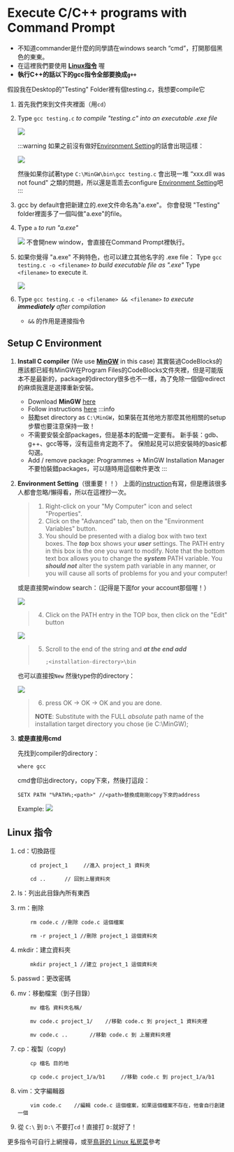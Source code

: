 # Execute C/C++ programs with Command Prompt

- 不知道commander是什麼的同學請在windows search “cmd”，打開那個黑色的東東。
- 在這裡我們要使用 **[Linux指令](#Linux-指令)** 喔
- **執行C++的話以下的gcc指令全部要換成`g++`**

假設我在Desktop的"Testing" Folder裡有個testing.c，我想要compile它
1. 首先我們來到文件夾裡面（用`cd`）
2. Type `gcc testing.c` *to compile "testing.c" into an executable .exe file*

    ![](https://i.imgur.com/T5k0BD1.png)
    
    :::warning
    如果之前沒有做好[Environment Setting](#Setup-C-Environment)的話會出現這樣：
    
    ![](https://i.imgur.com/doXzgNc.png)
    
    然後如果你試著type `C:\MinGW\bin\gcc testing.c` 會出現一堆 “xxx.dll was not found" 之類的問題，所以還是乖乖去configure [Environment Setting](#Setup-C-Environment)吧
    :::
    
3. gcc by default會把新建立的.exe文件命名為"a.exe"。
    你會發現 "Testing" folder裡面多了一個叫做"a.exe"的file。

4. Type `a` *to run "a.exe"*

    ![](https://i.imgur.com/84n6UZV.png)
    不會開new window，會直接在Command Prompt裡執行。
   
5. 如果你覺得 "a.exe" 不夠特色，也可以建立其他名字的 .exe file：
    Type `gcc testing.c -o <filename>` *to build executable file as "<filename>.exe"*
    Type `<filename>` to execute it.
    
    ![](https://i.imgur.com/uPXMChs.png)

6. Type `gcc testing.c -o <filename> && <filename>` *to execute **immediately** after compilation*
    - `&&` 的作用是連接指令

## Setup C Environment

1. **Install C compiler** (We use **[MinGW](http://www.mingw.org/)** in this case)
    其實裝過CodeBlocks的應該都已經有MinGW在Program Files的CodeBlocks文件夾裡，但是可能版本不是最新的，package的directory很多也不一樣，為了免除一個個redirect的麻煩我還是選擇重新安裝。
    - Download **MinGW** [here](https://sourceforge.net/projects/mingw/files/)
    - Follow instructions [here](http://www.mingw.org/wiki/Getting_Started)
    :::info
    - 鼓勵set directory as `C:\MinGW`，如果裝在其他地方那麼其他相關的setup步驟也要注意保持一致！
    - 不需要安裝全部packages，但是基本的配備一定要有。
    新手裝：gdb、g++、gcc等等，沒有這些肯定跑不了。
    保險起見可以把安裝時的basic都勾選。
    - Add / remove package: Programmes -> MinGW Installation Manager
    不要怕裝錯packages，可以隨時用這個軟件更改
    :::
    
2. **Environment Setting**（很重要！！）
    上面的[instruction](http://www.mingw.org/wiki/Getting_Started)有寫，但是應該很多人都會忽略/懶得看，所以在這裡抄一次。

    > 1.  Right-click on your "My Computer" icon and select "Properties".
    > 2.  Click on the "Advanced" tab, then on the "Environment Variables" button.
    > 3.  You should be presented with a dialog box with two text boxes. The _**top**_ box shows your _**user**_ settings. The PATH entry in this box is the one you want to modify. Note that the bottom text box allows you to change the _**system**_ PATH variable. You _**should not**_ alter the system path variable in any manner, or you will cause all sorts of problems for you and your computer!

    或是直接開window search：（記得是下面for your account那個喔！）
    
    ![](https://i.imgur.com/61hKVCT.png)

    > 4.  Click on the PATH entry in the TOP box, then click on the "Edit" button

    ![](https://i.imgur.com/mbmOT2w.png)
    
    > 5.  Scroll to the end of the string and _**at the end add**_  
    >     
    >     ```
    >     ;<installation-directory>\bin
    >     ```
    也可以直接按`New` 然後type你的directory：
    
    ![](https://i.imgur.com/oKH55GG.png)

    > 6.  press OK -> OK -> OK and you are done.
    > 
    > **NOTE**: Substitute <installation-directory> with the FULL _absolute_ path name of the installation target directory you chose (ie C:\\MinGW);
    > 

3. **或是直接用cmd**

    先找到compiler的directory：
    ```
    where gcc 
    ```
    cmd會印出directory，copy下來，然後打這段：
    ```
    SETX PATH "%PATH%;<path>" //<path>替換成剛剛copy下來的address
    ```
    Example:
    ![](https://i.imgur.com/ZLQVN0q.png)



## Linux 指令
1. cd：切換路徑

    ```
        cd project_1     //進入 project_1 資料夾
        
        cd ..      // 回到上層資料夾
    ```
2. ls：列出此目錄內所有東西

3. rm：刪除

    ```
        rm code.c //刪除 code.c 這個檔案
        
        rm -r project_1 //刪除 project_1 這個資料夾
    ```
4. mkdir：建立資料夾

    ```
        mkdir project_1 //建立 project_1 這個資料夾
    ```
5. passwd：更改密碼

6. mv：移動檔案（到子目錄）

    ```
        mv 檔名 資料夾名稱/
        
        mv code.c project_1/    //移動 code.c 到 project_1 資料夾裡
        
        mv code.c ..       //移動 code.c 到 上層資料夾裡
    ```

7. cp：複製（copy)

    ```
        cp 檔名 目的地
        
        cp code.c project_1/a/b1     //移動 code.c 到 project_1/a/b1
    ```

8. vim：文字編輯器

    ```
        vim code.c    //編輯 code.c 這個檔案，如果這個檔案不存在，他會自行創建一個
    ```
    
9. 從 `C:\` 到 `D:\`
    不要打`cd`！直接打 `D:`就好了！

更多指令可自行上網搜尋，或至[鳥哥的 Linux 私房菜](http://linux.vbird.org/linux_basic/redhat6.1/linux_06command.php)參考